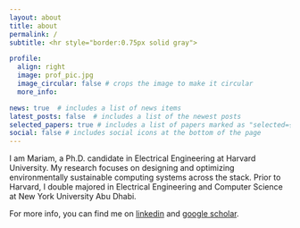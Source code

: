 ```yaml
---
layout: about
title: about
permalink: /
subtitle: <hr style="border:0.75px solid gray">

profile:
  align: right
  image: prof_pic.jpg
  image_circular: false # crops the image to make it circular
  more_info: 

news: true  # includes a list of news items
latest_posts: false  # includes a list of the newest posts
selected_papers: true # includes a list of papers marked as "selected={true}"
social: false # includes social icons at the bottom of the page
---
```


I am Mariam, a Ph.D. candidate in Electrical Engineering at Harvard University. My research focuses on designing and optimizing environmentally sustainable computing systems across the stack. Prior to Harvard, I double majored in Electrical Engineering and Computer Science at New York University Abu Dhabi. 

For more info, you can find me on [linkedin](https://www.linkedin.com/in/mariamelgamal/) and [google scholar](https://scholar.google.com/citations?user=46LuxZUAAAAJ&hl=en).
